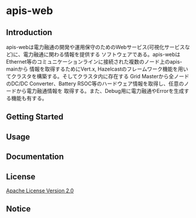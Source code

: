 # apis-web

## Introduction
apis-webは電力融通の開発や運用保守のためのWebサービス(可視化サービスなど)に、電力融通に関わる情報を提供する
ソフトウェアである。apis-webはEthernet等のコミュニケーションラインに接続された複数のノード上のapis-mainから
情報を取得するためにVert.x, Hazelcastのフレームワーク機能を用いてクラスタを構築する。そしてクラスタ内に存在する
Grid Masterから全ノードのDC/DC Converter、Battery RSOC等のハードウェア情報を取得し、任意のノードから電力融通情報を
取得する。また、Debug用に電力融通やErrorを生成する機能も有する。


## Getting Started


## Usage


## Documentation



## License
[Apache License Version 2.0](https://github.com/oes-github/apis-web/blob/master/LICENSE)


## Notice

